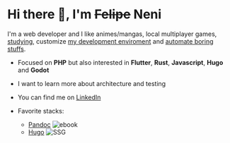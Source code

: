 
# Hi there 👋, I'm ~~Felipe~~ Neni

I'm a web developer and I like animes/mangas, local multiplayer games, [studying](http://neni.dev/ead), customize [my development enviroment](http://d.neni.dev) and [automate boring stuffs](http://neni.dev/log).

- Focused on **PHP** but also interested in **Flutter**, **Rust**, **Javascript**, **Hugo** and **Godot**
- I want to learn more about architecture and testing
- You can find me on [LinkedIn](https://www.linkedin.com/in/nenitf/)
- Favorite stacks:
  - [Pandoc](https://github.com/nenitf/intro-dev-web) ![ebook](https://img.shields.io/badge/%20-ebook-blue)
  - [Hugo](https://github.com/nenitf/blog_projeto-bilingue) ![SSG](https://img.shields.io/badge/%20-SSG-blue)
  
  <!-- TODO -->
  <!-- - [Flutter](/randomaster) ![mobile](https://img.shields.io/badge/%20-web%20backend-blue) -->
  <!-- - [PHP, PHPUnit, Laravel, Sail and PostgreSQL](/laysta_api) ![web backend](https://img.shields.io/badge/%20-web%20backend-blue) -->
  <!-- - [React, Tailwind, Vitest and Typescript](/laysta_ui) ![web frontend](https://img.shields.io/badge/%20-web%20frontend-blue) -->
  <!-- - [Playwright](/laysta_qa) ![web e2e testing](https://img.shields.io/badge/%20-web%20frontend-blue) -->
  <!-- - [Hugo](/portfolio-artista) ![web backend](https://img.shields.io/badge/%20-web%20backend-blue) -->
  <!-- - [Rust](/precomar) ![cli](https://img.shields.io/badge/%20-CLI-blue) -->
